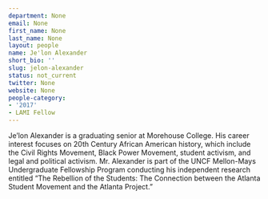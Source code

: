 ```yaml
---
department: None
email: None
first_name: None
last_name: None
layout: people
name: Je'lon Alexander
short_bio: ''
slug: jelon-alexander
status: not_current
twitter: None
website: None
people-category:
- '2017'
- LAMI Fellow
---
```


Je’lon Alexander is a graduating senior at Morehouse College. His career interest focuses on 20th Century African American history, which include the Civil Rights Movement, Black Power Movement, student activism, and legal and political activism. Mr. Alexander is part of the UNCF Mellon-Mays Undergraduate Fellowship Program conducting his independent research entitled “The Rebellion of the Students: The Connection between the Atlanta Student Movement and the Atlanta Project.”
